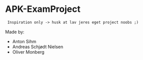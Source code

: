 # APK-ExamProject

```diff
 Inspiration only -> husk at lav jeres eget project noobs ;)  
```


Made by:
- Anton Sihm
- Andreas Schjødt Nielsen 
- Oliver Monberg
